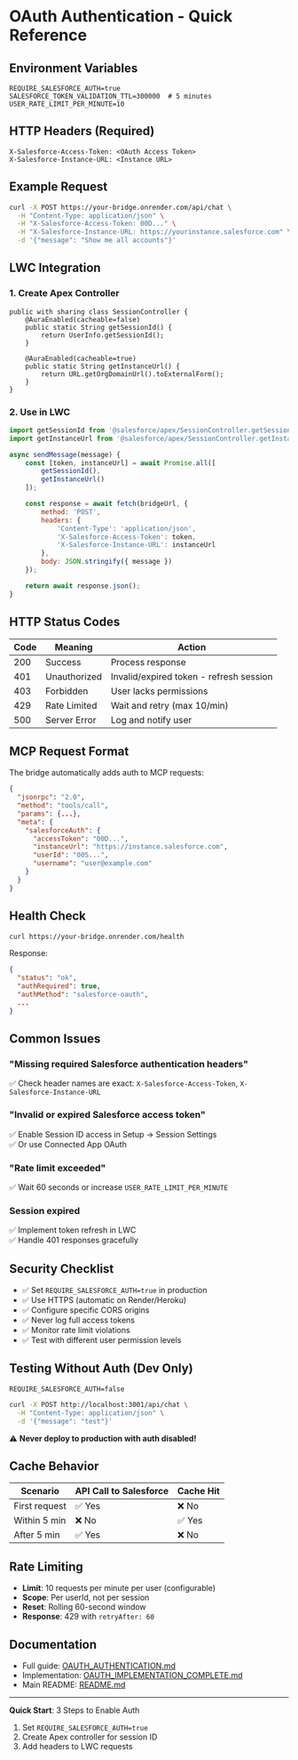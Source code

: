 # OAuth Authentication - Quick Reference

## Environment Variables

```env
REQUIRE_SALESFORCE_AUTH=true
SALESFORCE_TOKEN_VALIDATION_TTL=300000  # 5 minutes
USER_RATE_LIMIT_PER_MINUTE=10
```

## HTTP Headers (Required)

```
X-Salesforce-Access-Token: <OAuth Access Token>
X-Salesforce-Instance-URL: <Instance URL>
```

## Example Request

```bash
curl -X POST https://your-bridge.onrender.com/api/chat \
  -H "Content-Type: application/json" \
  -H "X-Salesforce-Access-Token: 00D..." \
  -H "X-Salesforce-Instance-URL: https://yourinstance.salesforce.com" \
  -d '{"message": "Show me all accounts"}'
```

## LWC Integration

### 1. Create Apex Controller

```apex
public with sharing class SessionController {
    @AuraEnabled(cacheable=false)
    public static String getSessionId() {
        return UserInfo.getSessionId();
    }

    @AuraEnabled(cacheable=true)
    public static String getInstanceUrl() {
        return URL.getOrgDomainUrl().toExternalForm();
    }
}
```

### 2. Use in LWC

```javascript
import getSessionId from '@salesforce/apex/SessionController.getSessionId';
import getInstanceUrl from '@salesforce/apex/SessionController.getInstanceUrl';

async sendMessage(message) {
    const [token, instanceUrl] = await Promise.all([
        getSessionId(),
        getInstanceUrl()
    ]);

    const response = await fetch(bridgeUrl, {
        method: 'POST',
        headers: {
            'Content-Type': 'application/json',
            'X-Salesforce-Access-Token': token,
            'X-Salesforce-Instance-URL': instanceUrl
        },
        body: JSON.stringify({ message })
    });

    return await response.json();
}
```

## HTTP Status Codes

| Code | Meaning      | Action                                  |
| ---- | ------------ | --------------------------------------- |
| 200  | Success      | Process response                        |
| 401  | Unauthorized | Invalid/expired token - refresh session |
| 403  | Forbidden    | User lacks permissions                  |
| 429  | Rate Limited | Wait and retry (max 10/min)             |
| 500  | Server Error | Log and notify user                     |

## MCP Request Format

The bridge automatically adds auth to MCP requests:

```json
{
  "jsonrpc": "2.0",
  "method": "tools/call",
  "params": {...},
  "meta": {
    "salesforceAuth": {
      "accessToken": "00D...",
      "instanceUrl": "https://instance.salesforce.com",
      "userId": "005...",
      "username": "user@example.com"
    }
  }
}
```

## Health Check

```bash
curl https://your-bridge.onrender.com/health
```

Response:

```json
{
  "status": "ok",
  "authRequired": true,
  "authMethod": "salesforce-oauth",
  ...
}
```

## Common Issues

### "Missing required Salesforce authentication headers"

✅ Check header names are exact: `X-Salesforce-Access-Token`, `X-Salesforce-Instance-URL`

### "Invalid or expired Salesforce access token"

✅ Enable Session ID access in Setup → Session Settings  
✅ Or use Connected App OAuth

### "Rate limit exceeded"

✅ Wait 60 seconds or increase `USER_RATE_LIMIT_PER_MINUTE`

### Session expired

✅ Implement token refresh in LWC  
✅ Handle 401 responses gracefully

## Security Checklist

- ✅ Set `REQUIRE_SALESFORCE_AUTH=true` in production
- ✅ Use HTTPS (automatic on Render/Heroku)
- ✅ Configure specific CORS origins
- ✅ Never log full access tokens
- ✅ Monitor rate limit violations
- ✅ Test with different user permission levels

## Testing Without Auth (Dev Only)

```env
REQUIRE_SALESFORCE_AUTH=false
```

```bash
curl -X POST http://localhost:3001/api/chat \
  -H "Content-Type: application/json" \
  -d '{"message": "test"}'
```

⚠️ **Never deploy to production with auth disabled!**

## Cache Behavior

| Scenario      | API Call to Salesforce | Cache Hit |
| ------------- | ---------------------- | --------- |
| First request | ✅ Yes                 | ❌ No     |
| Within 5 min  | ❌ No                  | ✅ Yes    |
| After 5 min   | ✅ Yes                 | ❌ No     |

## Rate Limiting

- **Limit**: 10 requests per minute per user (configurable)
- **Scope**: Per userId, not per session
- **Reset**: Rolling 60-second window
- **Response**: 429 with `retryAfter: 60`

## Documentation

- Full guide: [OAUTH_AUTHENTICATION.md](./OAUTH_AUTHENTICATION.md)
- Implementation: [OAUTH_IMPLEMENTATION_COMPLETE.md](./OAUTH_IMPLEMENTATION_COMPLETE.md)
- Main README: [README.md](./README.md)

---

**Quick Start**: 3 Steps to Enable Auth

1. Set `REQUIRE_SALESFORCE_AUTH=true`
2. Create Apex controller for session ID
3. Add headers to LWC requests
